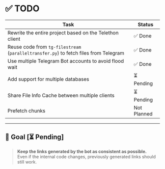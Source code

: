 # ✅ TODO

| Task                                                                                     | Status      |
|------------------------------------------------------------------------------------------|-------------|
| Rewrite the entire project based on the Telethon client                                  | ✅ Done     |
| Reuse code from `tg-filestream` (`paralleltransfer.py`) to fetch files from Telegram     | ✅ Done     |
| Use multiple Telegram Bot accounts to avoid flood wait                                   | ✅ Done     |
| Add support for multiple databases                                                       | ⏳ Pending  |
| Share File Info Cache between multiple clients                                           | ⏳ Pending  |
| Prefetch chunks                                                                          | Not Planned |

---

## 🎯 Goal [⏳ Pending]

> **Keep the links generated by the bot as consistent as possible.**  
> Even if the internal code changes, previously generated links should still work.
